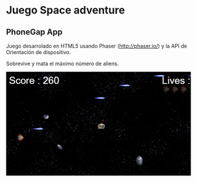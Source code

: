 # Juego Space adventure
## PhoneGap App
Juego desarrolado en HTML5 usando Phaser (http://phaser.io/) y la API de Orientación de dispositivo.

Sobrevive y mata el máximo número de aliens.

![alt text](screenshots/screenshot.png "screenshot")
